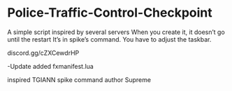 # Police-Traffic-Control-Checkpoint
A simple script inspired by several servers
When you create it, it doesn’t go until the restart
It’s in spike’s command.
You have to adjust the taskbar.

discord.gg/cZXCewdrHP

-Update
added fxmanifest.lua 

inspired TGIANN
spike command author Supreme
